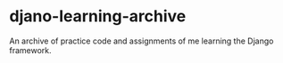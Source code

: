 # djano-learning-archive
An archive of practice code and assignments of me learning the Django framework.
